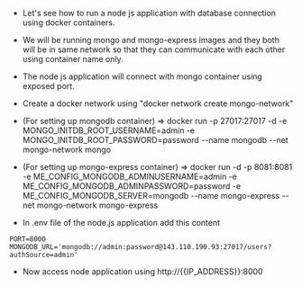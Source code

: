 - Let's see how to run a node js application with database connection using docker containers.
- We will be running mongo and mongo-express images and they both will be in same network so that they can communicate with each other using container name only.
- The node js application will connect with mongo container using exposed port.

- Create a docker network using "docker network create mongo-network"

- (For setting up mongodb container)
=> docker run -p 27017:27017 -d -e MONGO_INITDB_ROOT_USERNAME=admin -e MONGO_INITDB_ROOT_PASSWORD=password --name mongodb --net mongo-network mongo

- (For setting up mongo-express container)
=> docker run -d -p 8081:8081 -e ME_CONFIG_MONGODB_ADMINUSERNAME=admin -e ME_CONFIG_MONGODB_ADMINPASSWORD=password -e ME_CONFIG_MONGODB_SERVER=mongodb --name mongo-express --net mongo-network mongo-express

- In .env file of the node.js application add this content
```
PORT=8000
MONGODB_URL='mongodb://admin:password@143.110.190.93:27017/users?authSource=admin'
```

- Now access node application using http://{{IP_ADDRESS}}:8000
